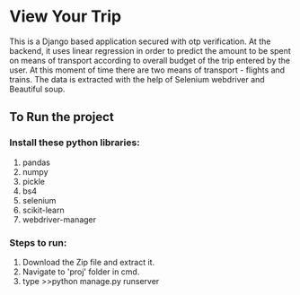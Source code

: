 # View Your Trip
 
This is a Django based application secured with otp verification. At the backend, it uses linear regression in order to predict the amount to be spent on means of transport according to overall budget of the trip entered by the user. At this moment of time there are two means of transport - flights and trains. The data is extracted with the help of Selenium webdriver and Beautiful soup. 

## To Run the project
### Install these python libraries:
1. pandas
2. numpy
3. pickle
4. bs4
5. selenium
6. scikit-learn
7. webdriver-manager

### Steps to run:
1. Download the Zip file and extract it.
2. Navigate to 'proj' folder in cmd.
3. type >>python manage.py runserver


